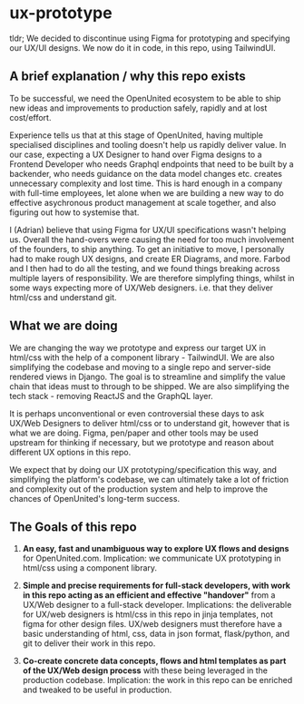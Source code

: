 # ux-prototype

tldr; We decided to discontinue using Figma for prototyping and specifying our UX/UI designs. We now do it in code, in this repo, using TailwindUI.

## A brief explanation / why this repo exists

To be successful, we need the OpenUnited ecosystem to be able to ship new ideas and improvements to production safely, rapidly and at lost cost/effort. 

Experience tells us that at this stage of OpenUnited, having multiple specialised disciplines and tooling doesn't help us rapidly deliver value. In our case, expecting a UX Designer to hand over Figma designs to a Frontend Developer who needs Graphql endpoints that need to be built by a backender, who needs guidance on the data model changes etc. creates unnecessary complexity and lost time. This is hard enough in a company with full-time employees, let alone when we are building a new way to do effective asychronous product management at scale together, and also figuring out how to systemise that.

I (Adrian) believe that using Figma for UX/UI specifications wasn't helping us. Overall the hand-overs were causing the need for too much involvement of the founders, to ship anything. To get an initiative to move, I personally had to make rough UX designs, and create ER Diagrams, and more. Farbod and I then had to do all the testing, and we found things breaking across multiple layers of responsibility. We are therefore simplyfing things, whilst in some ways expecting more of UX/Web designers. i.e. that they deliver html/css and understand git.

## What we are doing

We are changing the way we prototype and express our target UX in html/css with the help of a component library - TailwindUI.  We are also simplifying the codebase and moving to a single repo and server-side rendered views in Django. The goal is to streamline and simplify the value chain that ideas must to through to be shipped. We are also simplifying the tech stack - removing ReactJS and the GraphQL layer.

It is perhaps unconventional or even controversial these days to ask UX/Web Designers to deliver html/css or to understand git, however that is what we are doing. Figma, pen/paper and other tools may be used upstream for thinking if necessary, but we prototype and reason about different UX options in this repo.

We expect that by doing our UX prototyping/specification this way, and simplifying the platform's codebase, we can ultimately take a lot of friction and complexity out of the production system and help to improve the chances of OpenUnited's long-term success.

## The Goals of this repo

1) **An easy, fast and unambiguous way to explore UX flows and designs** for OpenUnited.com. Implication: we communicate UX prototyping in html/css using a component library. 

2) **Simple and precise requirements for full-stack developers, with work in this repo acting as an efficient and effective "handover"** from a UX/Web designer to a full-stack developer. Implications: the deliverable for UX/web designers is html/css in this repo in jinja templates, not figma for other design files. UX/web designers must therefore have a basic understanding of html, css, data in json format, flask/python, and git to deliver their work in this repo.
     
3) **Co-create concrete data concepts, flows and html templates as part of the UX/Web design process** with these being leveraged in the production codebase. Implication: the work in this repo can be enriched and tweaked to be useful in production.
